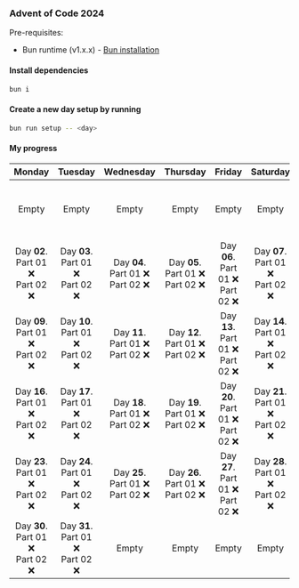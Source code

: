 ### Advent of Code 2024

Pre-requisites:
- Bun runtime (v1.x.x) - [Bun installation](https://bun.sh/docs/installation)

#### Install dependencies

```bash
bun i
```

#### Create a new day setup by running

```bash
bun run setup -- <day>
```

#### My progress

|                   Monday                    |                   Tuesday                   |                  Wednesday                  |                  Thursday                   |                    Friday                     |                  Saturday                   |                   Sunday                    |
|:-------------------------------------------:|:-------------------------------------------:|:-------------------------------------------:|:-------------------------------------------:|:---------------------------------------------:|:-------------------------------------------:|:-------------------------------------------:|
|                    Empty                    |                    Empty                    |                    Empty                    |                    Empty                    |                     Empty                     |                    Empty                    | Day **01**. <br/> Part 01 ❌ <br/> Part 02 ❌ |
| Day **02**. <br/> Part 01 ❌ <br/> Part 02 ❌ | Day **03**. <br/> Part 01 ❌ <br/> Part 02 ❌ | Day **04**. <br/> Part 01 ❌ <br/> Part 02 ❌ | Day **05**. <br/> Part 01 ❌ <br/> Part 02 ❌ | Day **06**. <br/> Part 01 ❌ <br/> Part 02 ❌  | Day **07**. <br/> Part 01 ❌ <br/> Part 02 ❌ | Day **08**. <br/> Part 01 ❌ <br/> Part 02 ❌ |
| Day **09**. <br/> Part 01 ❌ <br/> Part 02 ❌ | Day **10**. <br/> Part 01 ❌ <br/> Part 02 ❌ | Day **11**. <br/> Part 01 ❌ <br/> Part 02 ❌ | Day **12**. <br/> Part 01 ❌ <br/> Part 02 ❌ | Day **13**. <br/> Part 01 ❌ <br/> Part 02 ❌  | Day **14**. <br/> Part 01 ❌ <br/> Part 02 ❌ | Day **15**. <br/> Part 01 ❌ <br/> Part 02 ❌ |
| Day **16**. <br/> Part 01 ❌ <br/> Part 02 ❌ | Day **17**. <br/> Part 01 ❌ <br/> Part 02 ❌ | Day **18**. <br/> Part 01 ❌ <br/> Part 02 ❌ | Day **19**. <br/> Part 01 ❌ <br/> Part 02 ❌ | Day **20**. <br/> Part 01 ❌ <br/> Part 02 ❌  | Day **21**. <br/> Part 01 ❌ <br/> Part 02 ❌ | Day **22**. <br/> Part 01 ❌ <br/> Part 02 ❌ |
| Day **23**. <br/> Part 01 ❌ <br/> Part 02 ❌ | Day **24**. <br/> Part 01 ❌ <br/> Part 02 ❌ | Day **25**. <br/> Part 01 ❌ <br/> Part 02 ❌ | Day **26**. <br/> Part 01 ❌ <br/> Part 02 ❌ | Day **27**. <br/> Part 01 ❌ <br/> Part 02 ❌  | Day **28**. <br/> Part 01 ❌ <br/> Part 02 ❌ | Day **29**. <br/> Part 01 ❌ <br/> Part 02 ❌ |
| Day **30**. <br/> Part 01 ❌ <br/> Part 02 ❌ | Day **31**. <br/> Part 01 ❌ <br/> Part 02 ❌ |                    Empty                    |                    Empty                    |                     Empty                     |                    Empty                    |                    Empty                    |
